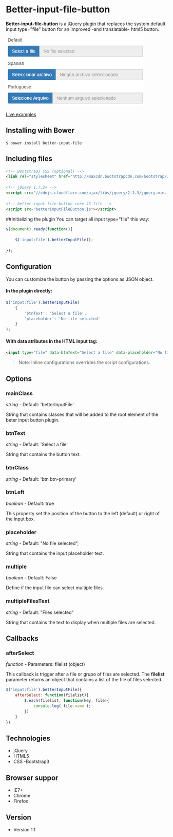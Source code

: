 # Better-input-file-button


**Better-input-file-button** is a jQuery plugin that replaces the system default input type="file" button for an improved -and translatable- html5 button.

![Preview](https://raw.githubusercontent.com/Lukas238/better-input-file/master/resources/preview.jpg)



[Live examples](http://jsfiddle.net/Lukas238/YwNa4/embedded/result,js,html/) 

## Installing with Bower
```script
$ bower install better-input-file
```



## Including files
```html
<!-- Bootstrap3 CSS (optional) -->
<link rel="stylesheet" href="http://maxcdn.bootstrapcdn.com/bootstrap/3.3.7/css/bootstrap.min.css">

<!-- jQuery 1.7.2+ -->
<script src="//cdnjs.cloudflare.com/ajax/libs/jquery/2.1.3/jquery.min.js"></script>

<!-- better-input-file-button core JS file -->
<script src="betterInputFileButton.js"></script>
```

##Initializing the plugin
You can target all input type="file" this way:

```js
$(document).ready(function(){
    
	$('input:file').betterInputFile();
	
});
```	

## Configuration
You can customize the button by passing the options as JSON object.

#### In the plugin directly:
```js
$('input:file').betterInputFile(
    {
        'btnText': 'Select a file',
        'placeholder': 'No file selected'
    }
);
```
#### With **data** atributes in the HTML input tag:
```html
<input type="file" data-btnText="Select a file" data-placeholder="No file selected" />
```

>Note: Inline configurations overrides the script configurations.


## Options

### mainClass
_string_ - Default: 'betterInputFile'

String that contains classes that will be added to the root element of the beter input button plugin.

### btnText
_string_ - Default: 'Select a file'

String that contains the button text.

### btnClass
_string_ - Default: 'btn btn-primary'

### btnLeft
_boolean_ - Default: true

This property set the position of the button to the left (default) or right of the input box.


### placeholder
_string_ - Default: "No file selected",

String that contains the input placeholder text.	

### multiple
_boolean_ - Default: False

Define if the input file can select multiple files.

### multipleFilesText
_string_ - Default: "Files selected"

String that contains the text to display when multiple files are selected.


## Callbacks

### afterSelect
_function_ - Parameters: filelist (object)

This callback is trigger after a file or grupo of files are selected.
The **filelist** parameter returns an object that contains a list of the file of files selected.

```js
$('input:file').betterInputFile({
    afterSelect: function(filelist){
        $.each(filelist, function(key, file){
            console.log( file.name );
        })
    }
})
```


## Technologies
- jQuery
- HTML5
- CSS
-Bootstrap3


## Browser suppor
- IE7+
- Chrome
- Firefox


## Version 
* Version 1.1
